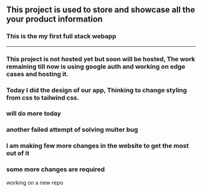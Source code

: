 ## This project is used to store and showcase all the your product information

### This is the my first full stack webapp

---

### This project is not hosted yet but soon will be hosted, The work remaining till now is using google auth and working on edge cases and hosting it.

### Today I did the design of our app, Thinking to change styling from css to tailwind css.

### will do more today

### another failed attempt of solving multer bug

### I am making few more changes in the website to get the most out of it

### some more changes are required
working on a new repo
